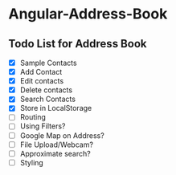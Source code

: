 # Angular-Address-Book

## Todo List for Address Book

- [x] Sample Contacts
- [x] Add Contact
- [x] Edit contacts
- [x] Delete contacts
- [x] Search Contacts
- [x] Store in LocalStorage
- [ ] Routing
- [ ] Using Filters?
- [ ] Google Map on Address?
- [ ] File Upload/Webcam?
- [ ] Approximate search?
- [ ] Styling
